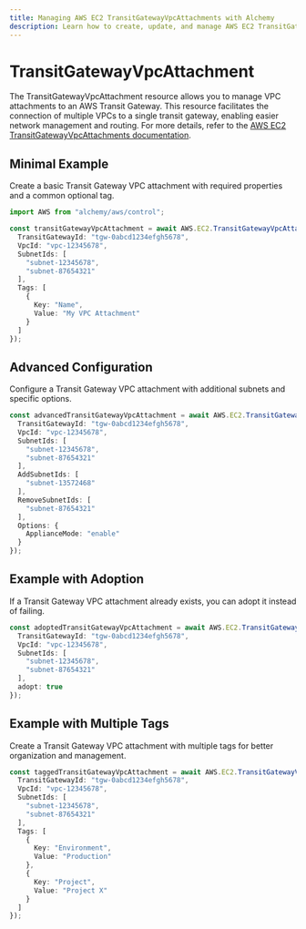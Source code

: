 ```yaml
---
title: Managing AWS EC2 TransitGatewayVpcAttachments with Alchemy
description: Learn how to create, update, and manage AWS EC2 TransitGatewayVpcAttachments using Alchemy Cloud Control.
---
```


# TransitGatewayVpcAttachment

The TransitGatewayVpcAttachment resource allows you to manage VPC attachments to an AWS Transit Gateway. This resource facilitates the connection of multiple VPCs to a single transit gateway, enabling easier network management and routing. For more details, refer to the [AWS EC2 TransitGatewayVpcAttachments documentation](https://docs.aws.amazon.com/ec2/latest/userguide/).

## Minimal Example

Create a basic Transit Gateway VPC attachment with required properties and a common optional tag.

```ts
import AWS from "alchemy/aws/control";

const transitGatewayVpcAttachment = await AWS.EC2.TransitGatewayVpcAttachment("myVpcAttachment", {
  TransitGatewayId: "tgw-0abcd1234efgh5678",
  VpcId: "vpc-12345678",
  SubnetIds: [
    "subnet-12345678",
    "subnet-87654321"
  ],
  Tags: [
    {
      Key: "Name",
      Value: "My VPC Attachment"
    }
  ]
});
```

## Advanced Configuration

Configure a Transit Gateway VPC attachment with additional subnets and specific options.

```ts
const advancedTransitGatewayVpcAttachment = await AWS.EC2.TransitGatewayVpcAttachment("advancedVpcAttachment", {
  TransitGatewayId: "tgw-0abcd1234efgh5678",
  VpcId: "vpc-12345678",
  SubnetIds: [
    "subnet-12345678",
    "subnet-87654321"
  ],
  AddSubnetIds: [
    "subnet-13572468"
  ],
  RemoveSubnetIds: [
    "subnet-87654321"
  ],
  Options: {
    ApplianceMode: "enable"
  }
});
```

## Example with Adoption

If a Transit Gateway VPC attachment already exists, you can adopt it instead of failing.

```ts
const adoptedTransitGatewayVpcAttachment = await AWS.EC2.TransitGatewayVpcAttachment("adoptedVpcAttachment", {
  TransitGatewayId: "tgw-0abcd1234efgh5678",
  VpcId: "vpc-12345678",
  SubnetIds: [
    "subnet-12345678",
    "subnet-87654321"
  ],
  adopt: true
});
```

## Example with Multiple Tags

Create a Transit Gateway VPC attachment with multiple tags for better organization and management.

```ts
const taggedTransitGatewayVpcAttachment = await AWS.EC2.TransitGatewayVpcAttachment("taggedVpcAttachment", {
  TransitGatewayId: "tgw-0abcd1234efgh5678",
  VpcId: "vpc-12345678",
  SubnetIds: [
    "subnet-12345678",
    "subnet-87654321"
  ],
  Tags: [
    {
      Key: "Environment",
      Value: "Production"
    },
    {
      Key: "Project",
      Value: "Project X"
    }
  ]
});
```